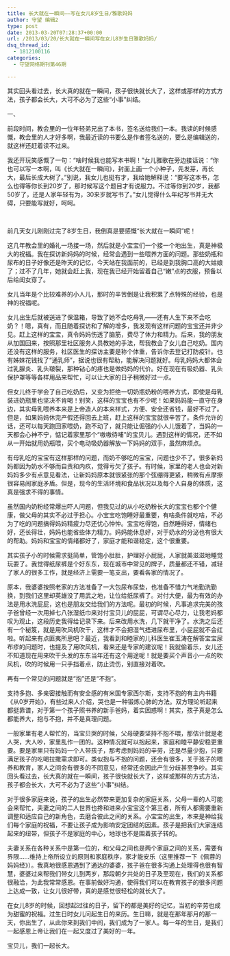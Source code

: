 ```yaml
---
title: 长大就在一瞬间——写在女儿8岁生日/雅歌妈妈
author: 守望 编辑2
type: post
date: 2013-03-20T07:28:37+00:00
url: /2013/03/20/长大就在一瞬间写在女儿8岁生日雅歌妈妈/
dsq_thread_id:
  - 1812100116
categories:
  - 守望网络期刊第46期

---
```

其实回头看过去，长大真的就在一瞬间，孩子很快就长大了，这样或那样的方式方法，孩子都会长大，大可不必为了这些“小事”纠结。<!--more-->

一、

前段时间，教会里的一位年轻弟兄出了本书，签名送给我们一本。我读的时候感慨，教会里的人才好多啊，我最近读的书要么是作者签名送的，要么是编辑送的，就这样还赶着读不过来。

我还开玩笑感慨了一句：“啥时候我也能写本书啊！”女儿雅歌在旁边接话说：“你也可以写一本啊，叫《长大就在一瞬间》，封面上画一个小种子，先发芽，再长大，最后长成大树了。”别说，我女儿也挺有才，我给她解释说：“要写这本书，怎么也得等你长到20岁了，那时候写这个题目才有说服力。不过等你到20岁，我都50岁了，还是人家年轻有为，30来岁就写书了。”女儿觉得什么年纪写书并无大碍，只要能写就好，呵呵。

&nbsp;

前几天女儿刚刚过完了8岁生日，我倒真是要感慨“长大就在一瞬间”呢！

这几年教会里的婚礼一场接一场，然后就是小宝宝们一个接一个地出生，真是神极大的祝福。我在探访新妈妈的时候，经常会遇到一些喂养方面的问题。那些奶瓶和尿布的日子好像还是昨天的记忆，今天站在我面前的，已经是到我胸口高的大姑娘了；过不了几年，她就会赶上我，现在我已经开始留着自己“嫩”点的衣服，预备以后给闺女穿了。

女儿当年是个比较难养的小人儿，那时的辛苦倒是让我积累了点特殊的经验，也是神的祝福呢。

女儿出生后就被送进了保温箱，导致了她不会吃母乳——还有人生下来不会吃奶？！嗯，真有，而且随着探访和了解的增多，我发现有这样问题的宝宝还并非少见。赶上这样的宝宝，真令妈妈伤透了脑筋，费尽了体力和精力。后来，我的朋友从加国回来，按照那里社区服务人员教她的手法，帮我教会了女儿自己吃奶。国内还没有这样的服务，社区医生的探访主要是称个体重，告诉你去登记打防疫针。也有姊妹花钱找了“通乳师”，据说也很有帮助，能解决问题就好。母乳妈妈大都体会过乳腺炎、乳头皲裂，那种钻心的疼也是做妈妈的代价。好在现在有吸奶器、乳头保护罩等等各样用品来帮忙，可以让大家的日子稍微好过一点。

但女儿终于学会了自己吃奶后，又变为拒绝一切奶瓶奶粉的喂养方式，即使是母乳装进奶瓶里也坚决不肯喝！别笑，这样的宝宝也有不少呢！如果妈妈能一直守在身边，其实母乳喂养本来是上帝造人的本来样式，方便、安全还省钱，最好不过了。但是，如果妈妈休完产假还得回去上班，赶上这样的宝宝就很辛苦了。条件允许的话，还可以每天跑回家喂奶，跑不动了，就只能让倔强的小人儿饿着了，当妈的一天都会心神不宁，惦记着家里那个“嗷嗷待哺”的宝贝儿。遇到这样的情况，还不如从一开始就用奶瓶喂，买个电动吸奶器解放一下妈妈的双手，虽然麻烦点。

有母乳吃的宝宝有这样那样的问题，而奶不够吃的宝宝，问题也少不了。很多新妈妈都因为奶水不够而自责和内疚，觉得亏欠了孩子。有时候，家里的老人也会对新妈妈多少有点意见看法，让新妈妈原本就很紧张的那个弦绷得更紧，稍微有点摩擦很容易闹家庭矛盾。但是，现今的生活环境和食品状况以及每个人自身的体质，这真是强求不得的事情。

虽然国内奶粉经常爆出吓人问题，但我见过的从小吃奶粉长大的宝宝也都个个健康，做父母的其实不必过于担心。小宝宝吃饱睡好最重要，有啥条件就吃啥，不必为了吃的问题搞得妈妈精疲力尽还忧心忡忡。宝宝吃得饱，自然睡得好，情绪也好，还长得壮，妈妈也能省些体力精力。妈妈能休息好，对于奶水的分泌也有很大的帮助。妈妈和宝宝的情绪都好了，家庭才能和谐稳定，这个很重要。

其实孩子小的时候需求挺简单，管饱小肚肚，护理好小屁屁，人家就美滋滋地睡觉玩耍了。我觉得纸尿裤是个好东东，现在城市中常见的牌子，质量都还不错，减轻了家人的很多工作，就是经济上需要一笔支出，要看各家的情况了。

原本，我婆婆按照老家的方法准备了一大包尿布尿垫，也准备不惜力气地勤洗勤换，到我们这里却英雄没了用武之地，让位给纸尿裤了。对付大便，最为有效的办法是用水洗屁屁，这也是朋友交给我们的方法呢。最初的时候，凡事追求完美的孩子爸曾经一次用掉七八张湿纸巾来对付宝贝儿的屁屁，可谓尽心尽力，让我老妈都叹为观止，这段历史我得给记录下来。后来改用水洗，几下就干净了。水洗之后还有一个秘笈，就是用吹风机吹干，这样才不会把湿气捂进尿布里，小屁屁就不会红啦。听起来有点匪夷所思吧？最近，我看到和睦家的儿科医生崔玉涛在解答宝宝尿布疹的问题时，也提及了用吹风机，看来还是专家的建议呢！我就偷着乐，女儿还不知道现在用来吹干头发的东东当年还有这个用途呢！就是要买个声音小一点的吹风机，吹的时候用一只手挡着点，防止烫伤，别直接对着吹。

再有一个常见的问题就是“抱”还是“不抱”。

支持多抱、多亲密接触而有安全感的有米国专家西尔斯，支持不抱的有主内书籍《从0岁开始》，有些过来人介绍，哭也是一种锻炼心肺的方法。双方理论听起来都挺靠谱，对于第一个孩子照书养的新手爸妈，着实困惑啊！其实，孩子真是怎么都能养大，抱与不抱，并不是真理问题。

一般家里有老人帮忙的，当宝贝哭的时候，父母硬要坚持不抱不喂，那估计就是老人哭，大人吵，家里乱作一团的。这种情况就可以抱起来，家庭和睦平静安稳更重要。要是家里只有妈妈一个人带孩子，那考虑到妈妈的辛劳，还是尽量少抱，只要满足孩子的吃喝拉撒需求即可。类似抱与不抱的问题，还会有很多，关于孩子的喂养和教育，家人之间会有很多的不同意见，经常还会因此产生分歧甚至争吵。其实回头看过去，长大真的就在一瞬间，孩子很快就长大了，这样或那样的方式方法，孩子都会长大，大可不必为了这些“小事”纠结。

对于很多家庭来说，孩子的出生必然带来更加复杂的家庭关系，父母一辈的人可能会来帮忙，夫妻之间的二人世界也搀和进来小宝宝这个第三者，所有人都需要重新调整和适应自己的新角色，去磨合彼此之间的关系。小宝宝的出生，本来是神给我们每个家庭的祝福，不要让孩子成为影响安定团结的因素。孩子是把我们大家连结起来的纽带，但孩子不是家庭的中心，地球也不是围着孩子转的。

夫妻关系在各种关系中是第一位的，和父母之间也是两个家庭之间的关系，需要有界限……维持上帝所设立的原则和家庭秩序，家才能安乐（这里推荐一下《佩蓉的妈妈经》）。我真地很感恩遇到了通达的婆婆，孩子爸在很多沟通上处理得也很有智慧，婆婆过来帮我们带女儿到两岁，那段朝夕共处的日子及至现在，我们的关系都很融洽，为此我常常感恩。在事前做好沟通，使得我们可以在教育孩子的很多问题上达成一致，让女儿很好带，真的是感觉很轻松的就长大了。

在女儿8岁的时候，回想起过往的日子，留下的都是美好的记忆，当初的辛劳也成为甜蜜的祝福。过生日时女儿问起生日的来历。生日嘛，就是在那年那月的那一天，你出生了，从此你来到我们中间，我们成为了一家人。每一年的生日，是我们一起感恩上帝让我们在一起又度过了美好的一年。

宝贝儿，我们一起长大。